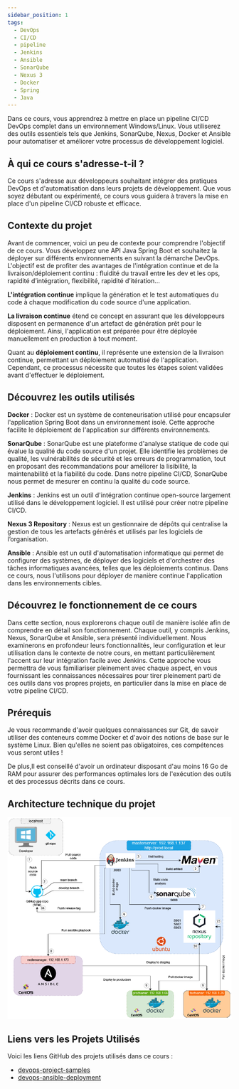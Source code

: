 ```yaml
---
sidebar_position: 1
tags:
  - DevOps
  - CI/CD
  - pipeline
  - Jenkins
  - Ansible
  - SonarQube
  - Nexus 3
  - Docker
  - Spring
  - Java
---
```


Dans ce cours, vous apprendrez à mettre en place un pipeline CI/CD DevOps complet dans un environnement Windows/Linux. Vous utiliserez des outils essentiels tels que Jenkins, SonarQube, Nexus, Docker et Ansible pour automatiser et améliorer votre processus de développement logiciel.

## À qui ce cours s'adresse-t-il ?

Ce cours s'adresse aux développeurs souhaitant intégrer des pratiques DevOps et d'automatisation dans leurs projets de développement. Que vous soyez débutant ou expérimenté, ce cours vous guidera à travers la mise en place d'un pipeline CI/CD robuste et efficace.

## Contexte du projet

Avant de commencer, voici un peu de contexte pour comprendre l'objectif de ce cours. Vous développez une API Java Spring Boot et souhaitez la déployer sur différents environnements en suivant la démarche DevOps. L'objectif est de profiter des avantages de l'intégration continue et de la livraison/déploiement continu :  fluidité du travail entre les dev et les ops, rapidité d’intégration, flexibilité, rapidité d’itération…

**L'intégration continue** implique la génération et le test automatiques du code à chaque modification du code source d'une application.

**La livraison continue** étend ce concept en assurant que les développeurs disposent en permanence d'un artefact de génération prêt pour le déploiement. Ainsi, l'application est préparée pour être déployée manuellement en production à tout moment.

Quant au **déploiement continu**, il représente une extension de la livraison continue, permettant un déploiement automatisé de l'application. Cependant, ce processus nécessite que toutes les étapes soient validées avant d'effectuer le déploiement.

## Découvrez les outils utilisés

**Docker** : Docker est un système de conteneurisation utilisé pour encapsuler l'application Spring Boot dans un environnement isolé. Cette approche facilite le déploiement de l'application sur différents environnements.

**SonarQube** : SonarQube est une plateforme d'analyse statique de code qui évalue la qualité du code source d'un projet. Elle identifie les problèmes de qualité, les vulnérabilités de sécurité et les erreurs de programmation, tout en proposant des recommandations pour améliorer la lisibilité, la maintenabilité et la fiabilité du code. Dans notre pipeline CI/CD, SonarQube nous permet de mesurer en continu la qualité du code source.

**Jenkins** : Jenkins est un outil d'intégration continue open-source largement utilisé dans le développement logiciel. Il est utilisé pour créer notre pipeline CI/CD.

**Nexus 3 Repository** : Nexus est un gestionnaire de dépôts qui centralise la gestion de tous les artefacts générés et utilisés par les logiciels de l’organisation.

**Ansible** : Ansible est un outil d'automatisation informatique qui permet de configurer des systèmes, de déployer des logiciels et d'orchestrer des tâches informatiques avancées, telles que les déploiements continus. Dans ce cours, nous l'utilisons pour déployer de manière continue l'application dans les environnements cibles.

## Découvrez le fonctionnement de ce cours

Dans cette section, nous explorerons chaque outil de manière isolée afin de comprendre en détail son fonctionnement. Chaque outil, y compris Jenkins, Nexus, SonarQube et Ansible, sera présenté individuellement. Nous examinerons en profondeur leurs fonctionnalités, leur configuration et leur utilisation dans le contexte de notre cours, en mettant particulièrement l'accent sur leur intégration facile avec Jenkins. Cette approche vous permettra de vous familiariser pleinement avec chaque aspect, en vous fournissant les connaissances nécessaires pour tirer pleinement parti de ces outils dans vos propres projets, en particulier dans la mise en place de votre pipeline CI/CD.

## Prérequis

Je vous recommande d'avoir quelques connaissances sur Git, de savoir utiliser des conteneurs comme Docker et d'avoir des notions de base sur le système Linux. Bien qu'elles ne soient pas obligatoires, ces compétences vous seront utiles !

De plus,Il est conseillé d'avoir un ordinateur disposant d'au moins 16 Go de RAM pour assurer des performances optimales lors de l'exécution des outils et des processus décrits dans ce cours.

## Architecture technique du projet



![](img\cicd-arch.drawio.png)


## Liens vers les Projets Utilisés

Voici les liens GitHub des projets utilisés dans ce cours :

- [devops-project-samples](https://github.com/MossaabFrifita/devops-jenkins-ci-cd)
- [devops-ansible-deployment](https://github.com/MossaabFrifita/devops-ansible-deployment) 








